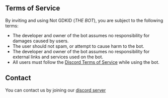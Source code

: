 ## Terms of Service
By inviting and using Not GDKID (*THE BOT*), you are subject to the following terms:
- The developer and owner of the bot assumes no responsibility for damages caused by users.
- The user should not spam, or attempt to cause harm to the bot.
- The developer and owner of the bot assumes no responsibility for external links and services used on the bot.
- All users must follow the [Discord Terms of Service](https://discord.com/terms) while using the bot.

## Contact
You can contact us by joining our [discord server](https://discord.gg/6jC54cRRrm)
